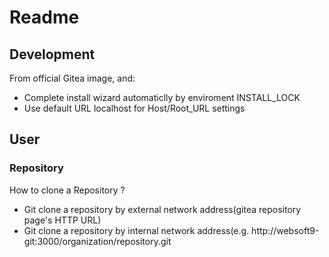# Readme

## Development

From official Gitea image, and: 

- Complete install wizard automaticlly by enviroment INSTALL_LOCK
- Use default URL localhost for Host/Root_URL settings

## User

### Repository

How to clone a Repository ?

- Git clone a repository by external network address(gitea repository page's HTTP URL)
- Git clone a repository by internal network address(e.g. http://websoft9-git:3000/organization/repository.git


